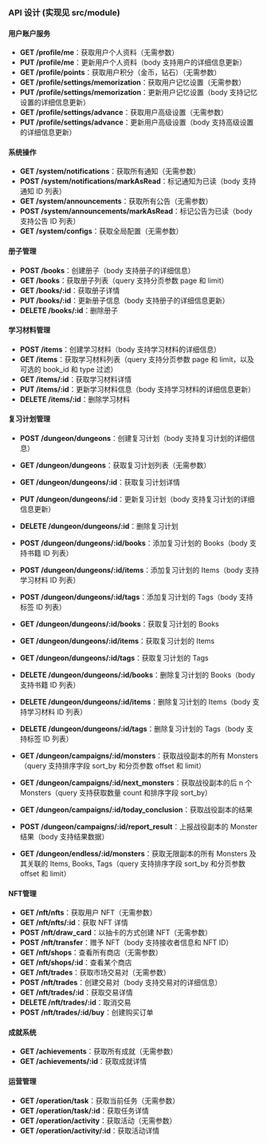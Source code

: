 ### API 设计 (实现见 src/module)

#### 用户账户服务

- **GET /profile/me**：获取用户个人资料（无需参数）
- **PUT /profile/me**：更新用户个人资料（body 支持用户的详细信息更新）
- **GET /profile/points**：获取用户积分（金币，钻石）（无需参数）
- **GET /profile/settings/memorization**：获取用户记忆设置（无需参数）
- **PUT /profile/settings/memorization**：更新用户记忆设置（body 支持记忆设置的详细信息更新）
- **GET /profile/settings/advance**：获取用户高级设置（无需参数）
- **PUT /profile/settings/advance**：更新用户高级设置（body 支持高级设置的详细信息更新）

#### 系统操作

- **GET /system/notifications**：获取所有通知（无需参数）
- **POST /system/notifications/markAsRead**：标记通知为已读（body 支持通知 ID 列表）
- **GET /system/announcements**：获取所有公告（无需参数）
- **POST /system/announcements/markAsRead**：标记公告为已读（body 支持公告 ID 列表）
- **GET /system/configs**：获取全局配置（无需参数）

#### 册子管理

- **POST /books**：创建册子（body 支持册子的详细信息）
- **GET /books**：获取册子列表（query 支持分页参数 page 和 limit）
- **GET /books/:id**：获取册子详情
- **PUT /books/:id**：更新册子信息（body 支持册子的详细信息更新）
- **DELETE /books/:id**：删除册子

#### 学习材料管理

- **POST /items**：创建学习材料（body 支持学习材料的详细信息）
- **GET /items**：获取学习材料列表（query 支持分页参数 page 和 limit，以及可选的 book_id 和 type 过滤）
- **GET /items/:id**：获取学习材料详情
- **PUT /items/:id**：更新学习材料信息（body 支持学习材料的详细信息更新）
- **DELETE /items/:id**：删除学习材料

#### 复习计划管理

- **POST /dungeon/dungeons**：创建复习计划（body 支持复习计划的详细信息）
- **GET /dungeon/dungeons**：获取复习计划列表（无需参数）
- **GET /dungeon/dungeons/:id**：获取复习计划详情
- **PUT /dungeon/dungeons/:id**：更新复习计划（body 支持复习计划的详细信息更新）
- **DELETE /dungeon/dungeons/:id**：删除复习计划

- **POST /dungeon/dungeons/:id/books**：添加复习计划的 Books（body 支持书籍 ID 列表）
- **POST /dungeon/dungeons/:id/items**：添加复习计划的 Items（body 支持学习材料 ID 列表）
- **POST /dungeon/dungeons/:id/tags**：添加复习计划的 Tags（body 支持标签 ID 列表）
- **GET /dungeon/dungeons/:id/books**：获取复习计划的 Books
- **GET /dungeon/dungeons/:id/items**：获取复习计划的 Items
- **GET /dungeon/dungeons/:id/tags**：获取复习计划的 Tags
- **DELETE /dungeon/dungeons/:id/books**：删除复习计划的 Books（body 支持书籍 ID 列表）
- **DELETE /dungeon/dungeons/:id/items**：删除复习计划的 Items（body 支持学习材料 ID 列表）
- **DELETE /dungeon/dungeons/:id/tags**：删除复习计划的 Tags（body 支持标签 ID 列表）

- **GET /dungeon/campaigns/:id/monsters**：获取战役副本的所有 Monsters（query 支持排序字段 sort_by 和分页参数 offset 和 limit）
- **GET /dungeon/campaigns/:id/next_monsters**：获取战役副本的后 n 个 Monsters（query 支持获取数量 count 和排序字段 sort_by）
- **GET /dungeon/campaigns/:id/today_conclusion**：获取战役副本的结果
- **POST /dungeon/campaigns/:id/report_result**：上报战役副本的 Monster 结果（body 支持结果数据）

- **GET /dungeon/endless/:id/monsters**：获取无限副本的所有 Monsters 及其关联的 Items, Books, Tags（query 支持排序字段 sort_by 和分页参数 offset 和 limit）

#### NFT管理
- **GET /nft/nfts**：获取用户 NFT（无需参数）
- **GET /nft/nfts/:id**：获取 NFT 详情
- **POST /nft/draw_card**：以抽卡的方式创建 NFT（无需参数）
- **POST /nft/transfer**：赠予 NFT（body 支持接收者信息和 NFT ID）
- **GET /nft/shops**：查看所有商店（无需参数）
- **GET /nft/shops/:id**：查看某个商店
- **GET /nft/trades**：获取市场交易对（无需参数）
- **POST /nft/trades**：创建交易对（body 支持交易对的详细信息）
- **GET /nft/trades/:id**：获取交易详情
- **DELETE /nft/trades/:id**：取消交易
- **POST /nft/trades/:id/buy**：创建购买订单

#### 成就系统

- **GET /achievements**：获取所有成就（无需参数）
- **GET /achievements/:id**：获取成就详情

#### 运营管理

- **GET /operation/task**：获取当前任务（无需参数）
- **GET /operation/task/:id**：获取任务详情
- **GET /operation/activity**：获取活动（无需参数）
- **GET /operation/activity/:id**：获取活动详情